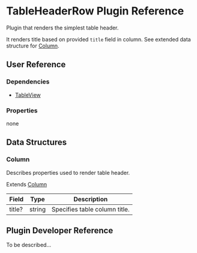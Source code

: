 # TableHeaderRow Plugin Reference

Plugin that renders the simplest table header.

It renders title based on provided `title` field in column. See extended data structure for [Column](#column).

## User Reference

### Dependencies

- [TableView](table-view.md)

### Properties

none

## Data Structures

### Column

Describes properties used to render table header.

Extends [Column](datagrid.md#column)

Field | Type | Description
------|------|------------
title? | string | Specifies table column title.

## Plugin Developer Reference

To be described...
